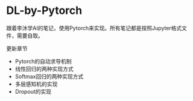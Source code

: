 # DL-by-Pytorch

跟着李沐学AI的笔记，使用Pytorch来实现。所有笔记都是按照Jupyter格式文件，需要自取。

更新章节

- Pytorch的自动求导机制
- 线性回归的两种实现方式
- Softmax回归的两种实现方式
- 多层感知机的实现
- Dropout的实现